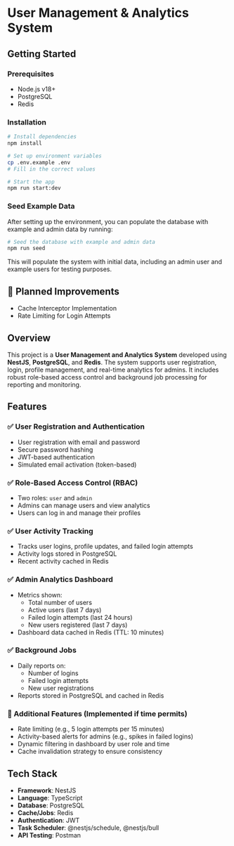 # User Management & Analytics System

## Getting Started

### Prerequisites

- Node.js v18+
- PostgreSQL
- Redis

### Installation

```bash
# Install dependencies
npm install

# Set up environment variables
cp .env.example .env
# Fill in the correct values

# Start the app
npm run start:dev
```

### Seed Example Data
After setting up the environment, you can populate the database with example and admin data by running:

```bash
# Seed the database with example and admin data
npm run seed
```
This will populate the system with initial data, including an admin user and example users for testing purposes.

## 🚧 Planned Improvements

- Cache Interceptor Implementation
- Rate Limiting for Login Attempts

## Overview

This project is a **User Management and Analytics System** developed using **NestJS**, **PostgreSQL**, and **Redis**. The system supports user registration, login, profile management, and real-time analytics for admins. It includes robust role-based access control and background job processing for reporting and monitoring.


## Features

### ✅ User Registration and Authentication
- User registration with email and password
- Secure password hashing
- JWT-based authentication
- Simulated email activation (token-based)

### ✅ Role-Based Access Control (RBAC)
- Two roles: `user` and `admin`
- Admins can manage users and view analytics
- Users can log in and manage their profiles

### ✅ User Activity Tracking
- Tracks user logins, profile updates, and failed login attempts
- Activity logs stored in PostgreSQL
- Recent activity cached in Redis

### ✅ Admin Analytics Dashboard
- Metrics shown:
  - Total number of users
  - Active users (last 7 days)
  - Failed login attempts (last 24 hours)
  - New users registered (last 7 days)
- Dashboard data cached in Redis (TTL: 10 minutes)

### ✅ Background Jobs
- Daily reports on:
  - Number of logins
  - Failed login attempts
  - New user registrations
- Reports stored in PostgreSQL and cached in Redis

### 🧪 Additional Features (Implemented if time permits)
- Rate limiting (e.g., 5 login attempts per 15 minutes)
- Activity-based alerts for admins (e.g., spikes in failed logins)
- Dynamic filtering in dashboard by user role and time
- Cache invalidation strategy to ensure consistency
  

## Tech Stack

- **Framework**: NestJS
- **Language**: TypeScript
- **Database**: PostgreSQL
- **Cache/Jobs**: Redis
- **Authentication**: JWT
- **Task Scheduler**: @nestjs/schedule, @nestjs/bull
- **API Testing**: Postman
